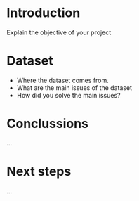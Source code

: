 # Introduction

Explain the objective of your project

# Dataset

- Where the dataset comes from.
- What are the main issues of the dataset
- How did you solve the main issues?

# Conclussions

...

# Next steps

... 